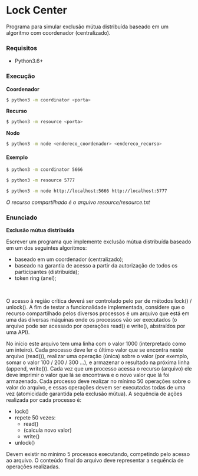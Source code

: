 # Lock Center

Programa para simular exclusão mútua distribuída baseado em um algoritmo com coordenador (centralizado).


### Requisitos
* Python3.6+

### Execução

**Coordenador**

```sh
$ python3 -m coordinator <porta> 
```

**Recurso**

```sh
$ python3 -m resource <porta>
```

**Nodo**

```sh
$ python3 -m node <endereco_coordenador> <endereco_recurso>
```

#### Exemplo

```sh
$ python3 -m coordinator 5666
```

```sh
$ python3 -m resource 5777
```

```sh
$ python3 -m node http://localhost:5666 http://localhost:5777
```

*O recurso compartilhado é o arquivo resource/resource.txt*


### Enunciado

**Exclusão mútua distribuída**

Escrever um programa que implemente exclusão mútua distribuída baseado em
um dos seguintes algoritmos:  
* baseado em um coordenador (centralizado);
* baseado na garantia de acesso a partir da autorização de todos os participantes
(distribuída);
* token ring (anel);  
<br/>

O acesso à região crítica deverá ser controlado pelo par de métodos lock() /
unlock(). A fim de testar a funcionalidade implementada, considere que o recurso
compartilhado pelos diversos processos é um arquivo que está em uma das diversas
máquinas onde os processos vão ser executados (o arquivo pode ser acessado por
operações read() e write(), abstraídos por uma API).  

No início este arquivo tem uma linha com o valor 1000 (interpretado como um
inteiro). Cada processo deve ler o último valor que se encontra neste arquivo (read()),
realizar uma operação (única) sobre o valor (por exemplo, somar o valor 100 / 200 / 300
...), e armazenar o resultado na próxima linha (append, write()). Cada vez que um
processo acessa o recurso (arquivo) ele deve imprimir o valor que lá se encontrava e o
novo valor que lá foi armazenado. Cada processo deve realizar no mínimo 50 operações
sobre o valor do arquivo, e essas operações devem ser executadas todas de uma vez
(atomicidade garantida pela exclusão mútua). A sequência de ações realizada por cada
processo é:
* lock()
* repete 50 vezes:
    *  read()
    * (calcula novo valor)
    * write()
* unlock()


Devem existir no mínimo 5 processos executando, competindo pelo acesso ao
arquivo. O conteúdo final do arquivo deve representar a sequência de operações
realizadas.